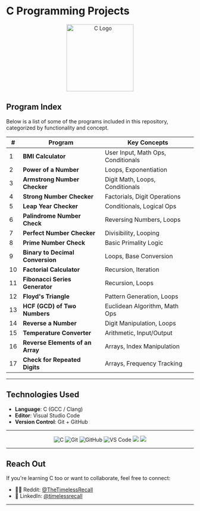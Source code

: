 # C Programming Projects

<div align="center">
  <img src="https://upload.wikimedia.org/wikipedia/commons/1/19/C_Logo.png" alt="C Logo" width="180">
</div>



## Program Index

Below is a list of some of the programs included in this repository, categorized by functionality and concept.

| #  | Program                                 | Key Concepts                                   |
|----|-----------------------------------------|------------------------------------------------|
| 1  | **BMI Calculator**                      | User Input, Math Ops, Conditionals             |
| 2  | **Power of a Number**                   | Loops, Exponentiation                          |
| 3  | **Armstrong Number Checker**            | Digit Math, Loops, Conditionals                |
| 4  | **Strong Number Checker**               | Factorials, Digit Operations                   |
| 5  | **Leap Year Checker**                   | Conditionals, Logical Ops                      |
| 6  | **Palindrome Number Check**             | Reversing Numbers, Loops                       |
| 7  | **Perfect Number Checker**              | Divisibility, Looping                          |
| 8  | **Prime Number Check**                  | Basic Primality Logic                          |
| 9  | **Binary to Decimal Conversion**        | Loops, Base Conversion                         |
| 10 | **Factorial Calculator**                | Recursion, Iteration                           |
| 11 | **Fibonacci Series Generator**          | Recursion, Loops                               |
| 12 | **Floyd's Triangle**                    | Pattern Generation, Loops                      |
| 13 | **HCF (GCD) of Two Numbers**            | Euclidean Algorithm, Math Ops                  |
| 14 | **Reverse a Number**                    | Digit Manipulation, Loops                      |
| 15 | **Temperature Converter**               | Arithmetic, Input/Output                       |
| 16 | **Reverse Elements of an Array**        | Arrays, Index Manipulation                     |
| 17 | **Check for Repeated Digits**           | Arrays, Frequency Tracking                     |

---

## Technologies Used

- **Language**: C (GCC / Clang)
- **Editor**: Visual Studio Code
- **Version Control**: Git + GitHub

---
<p align="center">
  <img src="https://img.shields.io/badge/C-00599C?style=for-the-badge&logo=c&logoColor=white" alt="C" />
  <img src="https://img.shields.io/badge/Git-F05032?style=for-the-badge&logo=git&logoColor=white" alt="Git" />
  <img src="https://img.shields.io/badge/GitHub-181717?style=for-the-badge&logo=github&logoColor=white" alt="GitHub" />
  <img src="https://img.shields.io/badge/VS%20Code-007ACC?style=for-the-badge&logo=visual-studio-code&logoColor=white" alt="VS Code" />
  <img src="https://img.shields.io/badge/compiled-yes-brightgreen?style=for-the-badge" />
  <img src="https://img.shields.io/badge/runs-maybe-yellow?style=for-the-badge" />

</p>

</p>

---

## Reach Out

If you're learning C too or want to collaborate, feel free to connect:

- 🧑‍💻 Reddit: [@TheTimelessRecall](https://www.reddit.com/user/TimelessRecall/)
- 💼 LinkedIn: [@timelessrecall](https://linkedin.com/in/timelessrecall)

---
